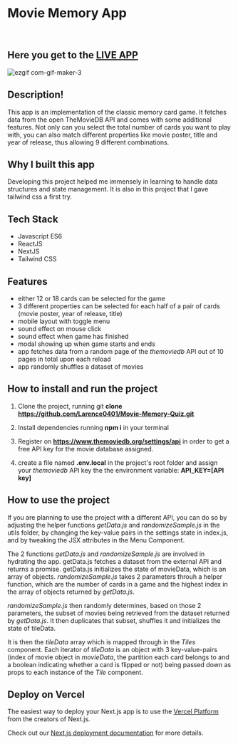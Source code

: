 
# Movie Memory App 
&nbsp;
## Here you get to the [**LIVE APP**](http://movie-memory-quiz.vercel.app/)


![ezgif com-gif-maker-3](https://user-images.githubusercontent.com/86207164/146981393-f47b0574-5265-402f-8f94-436c95e7d0fd.gif)


## Description!

This app is an implementation of the classic memory card game. It fetches data from the open TheMovieDB API and comes with some additional features. Not only can you select the total number of cards you want to play with, you can also match different properties like movie poster, title and year of release, thus allowing 9 different combinations. 

## Why I built this app
Developing this project helped me immensely in learning to handle data structures and state management. It is also in this project that I gave tailwind css a first try. 

## Tech Stack
- Javascript ES6
- ReactJS
- NextJS
- Tailwind CSS

## Features
- either 12 or 18 cards can be selected for the game
- 3 different properties can be selected for each half of a pair of cards (movie poster, year of release, title)
- mobile layout with toggle menu
- sound effect on mouse click
- sound effect when game has finished
- modal showing up when game starts and ends
- app fetches data from a random page of the *themoviedb* API out of 10 pages in total upon each reload
- app randomly shuffles a dataset of movies

## How to install and run the project

1) Clone the project, running git **clone https://github.com/Larence0401/Movie-Memory-Quiz.git**

2) Install dependencies running **npm i** in your terminal

3) Register on **https://www.themoviedb.org/settings/api** in order to get a free API key for the movie database assigned.

4) create a file named **.env.local** in the project's root folder and assign your *themoviedb* API key the the environment variable: **API_KEY=[API key]**

## How to use the project

If you are planning to use the project with a different API, you can do so by adjusting the helper functions *getData.js* and *randomizeSample.js* in the utils folder, by changing the key-value pairs in the settings state  in index.js, and by tweaking the JSX attributes in the Menu Component.

The 2 functions *getData.js* and *randomizeSample.js* are involved in hydrating the app. getData.js fetches a dataset from the external API and returns a promise. getData.js initializes the state of movieData, which is an array of objects. *randomizeSample.js* takes 2 parameters throuh a helper function, which are the number of cards in a game and the highest index in the array of objects returned by *getData.js*.

*randomizeSample.js* then randomly determines, based on those 2 parameters, the subset of movies being retrieved from the dataset returned by *getData.js*. It then duplicates that subset, shuffles it and initializes the state of tileData. 

It is then the *tileData* array which is mapped through in the *Tiles* component. Each iterator of *tileData* is an object with 3 key-value-pairs (index of movie object in *movieData*, the partition each card belongs to and a boolean indicating whether a card is flipped or not) being passed down as props to each instance of the *Tile* component.  

## Deploy on Vercel

The easiest way to deploy your Next.js app is to use the [Vercel Platform](https://vercel.com/new?utm_medium=default-template&filter=next.js&utm_source=create-next-app&utm_campaign=create-next-app-readme) from the creators of Next.js.

Check out our [Next.js deployment documentation](https://nextjs.org/docs/deployment) for more details.
